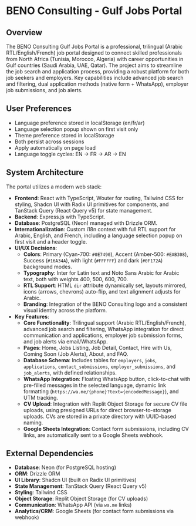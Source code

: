 # BENO Consulting - Gulf Jobs Portal

## Overview
The BENO Consulting Gulf Jobs Portal is a professional, trilingual (Arabic RTL/English/French) job portal designed to connect skilled professionals from North Africa (Tunisia, Morocco, Algeria) with career opportunities in Gulf countries (Saudi Arabia, UAE, Qatar). The project aims to streamline the job search and application process, providing a robust platform for both job seekers and employers. Key capabilities include advanced job search and filtering, dual application methods (native form + WhatsApp), employer job submissions, and job alerts.

## User Preferences
- Language preference stored in localStorage (en/fr/ar)
- Language selection popup shown on first visit only
- Theme preference stored in localStorage
- Both persist across sessions
- Apply automatically on page load
- Language toggle cycles: EN → FR → AR → EN

## System Architecture
The portal utilizes a modern web stack:
-   **Frontend**: React with TypeScript, Wouter for routing, Tailwind CSS for styling, Shadcn UI with Radix UI primitives for components, and TanStack Query (React Query v5) for state management.
-   **Backend**: Express.js with TypeScript.
-   **Database**: PostgreSQL (Neon) managed with Drizzle ORM.
-   **Internationalization**: Custom i18n context with full RTL support for Arabic, English, and French, including a language selection popup on first visit and a header toggle.
-   **UI/UX Decisions**:
    -   **Colors**: Primary (Cyan-700: `#0E7490`), Accent (Amber-500: `#EAB308`), Success (`#16A34A`), with light (`#FFFFFF`) and dark (`#0F172A`) background modes.
    -   **Typography**: Inter for Latin text and Noto Sans Arabic for Arabic text, both with weights 400, 500, 600, 700.
    -   **RTL Support**: HTML `dir` attribute dynamically set, layouts mirrored, icons (arrows, chevrons) auto-flip, and text alignment adjusts for Arabic.
    -   **Branding**: Integration of the BENO Consulting logo and a consistent visual identity across the platform.
-   **Key Features**:
    -   **Core Functionality**: Trilingual support (Arabic RTL/English/French), advanced job search and filtering, WhatsApp integration for direct communication and applications, employer job submission forms, and job alerts via email/WhatsApp.
    -   **Pages**: Home, Jobs Listing, Job Detail, Contact, Hire with Us, Coming Soon (Job Alerts), About, and FAQ.
    -   **Database Schema**: Includes tables for `employers`, `jobs`, `applications`, `contact_submissions`, `employer_submissions`, and `job_alerts`, with defined relationships.
    -   **WhatsApp Integration**: Floating WhatsApp button, click-to-chat with pre-filled messages in the selected language, dynamic link formatting (`https://wa.me/{phone}?text={encodedMessage}`), and UTM tracking.
    -   **CV Upload**: Integration with Replit Object Storage for secure CV file uploads, using presigned URLs for direct browser-to-storage uploads. CVs are stored in a private directory with UUID-based naming.
    -   **Google Sheets Integration**: Contact form submissions, including CV links, are automatically sent to a Google Sheets webhook.

## External Dependencies
-   **Database**: Neon (for PostgreSQL hosting)
-   **ORM**: Drizzle ORM
-   **UI Library**: Shadcn UI (built on Radix UI primitives)
-   **State Management**: TanStack Query (React Query v5)
-   **Styling**: Tailwind CSS
-   **Object Storage**: Replit Object Storage (for CV uploads)
-   **Communication**: WhatsApp API (via `wa.me` links)
-   **Analytics/CRM**: Google Sheets (for contact form submissions via webhook)